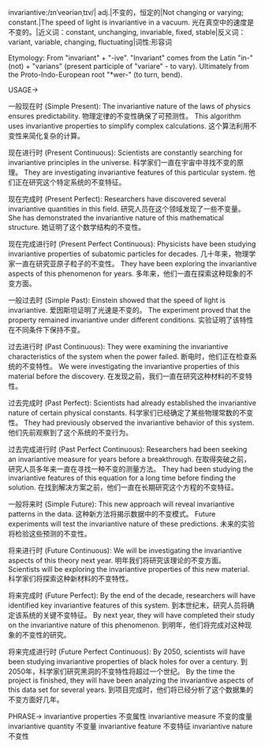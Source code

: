 invariantive:/ɪnˈveəriənˌtɪv/| adj.|不变的，恒定的|Not changing or varying; constant.|The speed of light is invariantive in a vacuum. 光在真空中的速度是不变的。|近义词：constant, unchanging, invariable, fixed, stable|反义词：variant, variable, changing, fluctuating|词性:形容词

Etymology:
From "invariant" + "-ive".  "Invariant" comes from the Latin "in-" (not) + "varians" (present participle of "variare" - to vary).  Ultimately from the Proto-Indo-European root "*wer-" (to turn, bend).


USAGE->

一般现在时 (Simple Present):
The invariantive nature of the laws of physics ensures predictability. 物理定律的不变性确保了可预测性。
This algorithm uses invariantive properties to simplify complex calculations.  这个算法利用不变性来简化复杂的计算。

现在进行时 (Present Continuous):
Scientists are constantly searching for invariantive principles in the universe. 科学家们一直在宇宙中寻找不变的原理。
They are investigating invariantive features of this particular system. 他们正在研究这个特定系统的不变特征。


现在完成时 (Present Perfect):
Researchers have discovered several invariantive quantities in this field. 研究人员在这个领域发现了一些不变量。
She has demonstrated the invariantive nature of this mathematical structure. 她证明了这个数学结构的不变性。


现在完成进行时 (Present Perfect Continuous):
Physicists have been studying invariantive properties of subatomic particles for decades. 几十年来，物理学家一直在研究亚原子粒子的不变性。
They have been exploring the invariantive aspects of this phenomenon for years.  多年来，他们一直在探索这种现象的不变方面。


一般过去时 (Simple Past):
Einstein showed that the speed of light is invariantive. 爱因斯坦证明了光速是不变的。
The experiment proved that the property remained invariantive under different conditions. 实验证明了该特性在不同条件下保持不变。


过去进行时 (Past Continuous):
They were examining the invariantive characteristics of the system when the power failed.  断电时，他们正在检查系统的不变特性。
We were investigating the invariantive properties of this material before the discovery. 在发现之前，我们一直在研究这种材料的不变特性。


过去完成时 (Past Perfect):
Scientists had already established the invariantive nature of certain physical constants. 科学家们已经确定了某些物理常数的不变性。
They had previously observed the invariantive behavior of this system.  他们先前观察到了这个系统的不变行为。


过去完成进行时 (Past Perfect Continuous):
Researchers had been seeking an invariantive measure for years before a breakthrough.  在取得突破之前，研究人员多年来一直在寻找一种不变的测量方法。
They had been studying the invariantive features of this equation for a long time before finding the solution. 在找到解决方案之前，他们一直在长期研究这个方程的不变特征。


一般将来时 (Simple Future):
This new approach will reveal invariantive patterns in the data. 这种新方法将揭示数据中的不变模式。
Future experiments will test the invariantive nature of these predictions. 未来的实验将检验这些预测的不变性。


将来进行时 (Future Continuous):
We will be investigating the invariantive aspects of this theory next year.  明年我们将研究该理论的不变方面。
Scientists will be exploring the invariantive properties of this new material. 科学家们将探索这种新材料的不变特性。


将来完成时 (Future Perfect):
By the end of the decade, researchers will have identified key invariantive features of this system. 到本世纪末，研究人员将确定该系统的关键不变特征。
By next year, they will have completed their study on the invariantive nature of this phenomenon. 到明年，他们将完成对这种现象的不变性的研究。


将来完成进行时 (Future Perfect Continuous):
By 2050, scientists will have been studying invariantive properties of black holes for over a century. 到2050年，科学家们研究黑洞的不变特性将超过一个世纪。
By the time the project is finished, they will have been analyzing the invariantive aspects of this data set for several years. 到项目完成时，他们将已经分析了这个数据集的不变方面好几年。

PHRASE->
invariantive properties 不变属性
invariantive measure 不变的度量
invariantive quantity 不变量
invariantive feature 不变特征
invariantive nature 不变性
